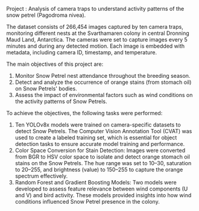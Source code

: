 Project : Analysis of camera traps to understand activity patterns of the snow petrel (Pagodroma nivea).

The dataset consists of 266,454 images captured by ten camera traps, monitoring different nests at the Svarthamaren colony in central Dronning Maud Land, Antarctica. The cameras were set to capture images every 5 minutes and during any detected motion. Each image is embedded with metadata, including camera ID, timestamp, and temperature.

The main objectives of this project are:
1. Monitor Snow Petrel nest attendance throughout the breeding season.
2. Detect and analyze the occurrence of orange stains (from stomach oil) on Snow Petrels' bodies.
3. Assess the impact of environmental factors such as wind conditions on the activity patterns of Snow Petrels.


To achieve the objectives, the following tasks were performed:
1. Ten YOLOv8x models were trained on camera-specific datasets to detect Snow Petrels. The Computer Vision Annotation Tool (CVAT) was used to create a labeled training set, which is essential for object detection tasks to ensure accurate model training and performance.
2. Color Space Conversion for Stain Detection: Images were converted from BGR to HSV color space to isolate and detect orange stomach oil stains on the Snow Petrels. The hue range was set to 10–30, saturation to 20–255, and brightness (value) to 150–255 to capture the orange spectrum effectively. 
3. Random Forest and Gradient Boosting Models: Two models were developed to assess feature relevance between wind components (U and V) and bird activity. These models provided insights into how wind conditions influenced Snow Petrel presence in the colony.
